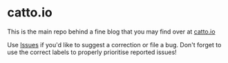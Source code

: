 # catto.io

This is the main repo behind a fine blog that you may find over at [catto.io](https://catto.io)

Use [Issues](https://github.com/manualmanul/catto.io/issues) if you'd like to suggest a correction or file a bug. Don't forget to use the correct labels to properly prioritise reported issues!
